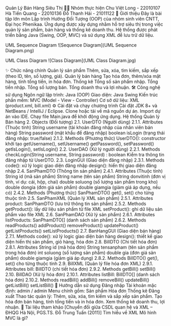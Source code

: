 Quản Lý Bán Hàng Siêu Thị
👨‍💻 Nhóm thực hiện
Chu Việt Long - 22010107
Hà Tiến Quang - 22010136
Đỗ Thanh Hải - 21011122
📌 Giới thiệu
Đây là bài tập lớn môn Lập trình Hướng Đối Tượng (OOP) của nhóm sinh viên CNTT, Đại học Phenikaa.
Ứng dụng được xây dựng nhằm hỗ trợ siêu thị trong việc quản lý sản phẩm, bán hàng và thống kê doanh thu.
Hệ thống được phát triển bằng Java (Swing, OOP, MVC) và sử dụng XML để lưu trữ dữ liệu.

UML Sequence Diagram
![Sequence Diagram](UML Sequence Diagram.png)

UML Class Diagram
![Class Diagram](UML Class Diagram.jpg)

✨ Chức năng chính
Quản lý sản phẩm
Thêm, sửa, xóa, tìm kiếm, sắp xếp (theo ID, tên, số lượng, giá).
Quản lý bán hàng
Tạo hóa đơn, thêm/xóa mặt hàng, tính tổng tiền, in hóa đơn.
Thống kê
Tổng số sản phẩm nhập.
Tổng tiền nhập.
Tổng số lượng bán.
Tổng doanh thu và lợi nhuận.
🛠 Công nghệ sử dụng
Ngôn ngữ lập trình: Java (OOP)
Giao diện: Java Swing
Kiến trúc phần mềm: MVC (Model - View - Controller)
Cơ sở dữ liệu: XML (product.xml, bill.xml)
⚙️ Cài đặt và chạy chương trình
Cài đặt JDK 8+ và NetBeans / IntelliJ / Eclipse.
Clone hoặc tải về mã nguồn dự án.
Import dự án vào IDE.
Chạy file Main.java để khởi động ứng dụng.
Hệ thống Quản lý Bán hàng
2. Objects (Đối tượng)
2.1. UserDTO (Người dùng)
2.1.1. Attributes (Thuộc tính)
String username (tài khoản đăng nhập của nhân viên bán hàng)
String password (mật khẩu để đăng nhập)
boolean isLogin (trạng thái đăng nhập: true/false)
2.1.2. Methods (Phương thức)
UserDTO(): constructor khởi tạo
getUsername(), setUsername()
getPassword(), setPassword()
getIsLogin(), setIsLogin()
2.2. UserDAO (Xử lý người dùng)
2.2.1. Methods
checkLogin(String username, String password) : boolean
Kiểm tra thông tin đăng nhập từ UserDTO.
2.3. LoginGUI (Giao diện đăng nhập)
2.3.1. Methods
code(): xử lý logic giao diện đăng nhập
design(): hiển thị giao diện đăng nhập
2.4. SanPhamDTO (Thông tin sản phẩm)
2.4.1. Attributes (Thuộc tính)
String id (mã sản phẩm)
String name (tên sản phẩm)
String donvitinh (đơn vị tính, ví dụ: cái, hộp, chai)
double soluong (số lượng sản phẩm trong kho)
double dongia (đơn giá sản phẩm)
double giamgia (giảm giá áp dụng, nếu có)
2.4.2. Methods (Phương thức)
SanPhamDTO()
get(), set() cho từng thuộc tính
2.5. SanPhamXML (Quản lý XML sản phẩm)
2.5.1. Attributes
product: SanPhamDTO (lưu trữ thông tin sản phẩm)
2.5.2. Methods
getProduct(): lấy dữ liệu sản phẩm từ file XML
setProduct(): ghi dữ liệu sản phẩm vào file XML
2.6. SanPhamDAO (Xử lý sản phẩm)
2.6.1. Attributes
listProducts: SanPhamDTO[] (danh sách sản phẩm)
2.6.2. Methods
readProducts()
addProduct()
removeProduct()
updateProduct()
getListProducts()
setListProducts()
2.7. BanHangGUI (Giao diện bán hàng)
2.7.1. Methods
code(): xử lý logic giao diện bán hàng
design(): thiết kế giao diện hiển thị sản phẩm, giỏ hàng, hóa đơn
2.8. BillDTO (Chi tiết hóa đơn)
2.8.1. Attributes
String id (mã hóa đơn)
String tensanpham (tên sản phẩm trong hóa đơn)
int soluong (số lượng sản phẩm)
double gia (đơn giá sản phẩm)
double giamgia (giảm giá áp dụng)
2.8.2. Methods
BillDTO()
get(), set() cho từng thuộc tính
2.9. BillXML (Quản lý file hóa đơn XML)
2.9.1. Attributes
bill: BillDTO (chi tiết hóa đơn)
2.9.2. Methods
getBill()
setBill()
2.10. BillDAO (Xử lý hóa đơn)
2.10.1. Attributes
listBill: BillDTO[] (danh sách hóa đơn)
2.10.2. Methods
readBill()
addBill()
removeBill()
updateBill()
getListBill()
setListBill()
🚀 Hướng dẫn sử dụng
Đăng nhập
Tài khoản mặc định:
admin / admin
Menu chính gồm:
Sản phẩm
Hóa đơn
Thống kê
Đăng xuất
Thao tác quản lý:
Thêm, sửa, xóa, tìm kiếm và sắp xếp sản phẩm.
Tạo hóa đơn bán hàng, tính tổng tiền và in hóa đơn.
Xem thống kê doanh thu, lợi nhuận.
📖 Tài liệu tham khảo
[Chuyển đổi giữa CSDL quan hệ và XML – ĐHQG Hà Nội, PGS.TS. Đỗ Trung Tuấn (2011)]
Tìm hiểu về XML
Mô hình MVC là gì?
